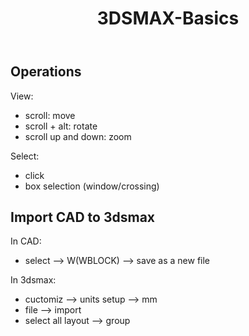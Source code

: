 ﻿---
title: "3DSMAX-Basics"
last_modified_at: 2022-06-15
categories: 
- Tools
tags: 
- 3DSMAX
---

## Operations

View:
- scroll: move
- scroll + alt: rotate
- scroll up and down: zoom

Select:
- click
- box selection (window/crossing)

## Import CAD to 3dsmax

In CAD: 

- select --> W(WBLOCK) --> save as a new file

In 3dsmax: 

- cuctomiz --> units setup --> mm
- file --> import
- select all layout --> group

